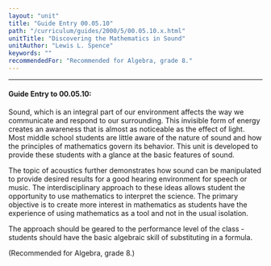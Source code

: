 ```yaml
---
layout: "unit"
title: "Guide Entry 00.05.10"
path: "/curriculum/guides/2000/5/00.05.10.x.html"
unitTitle: "Discovering the Mathematics in Sound"
unitAuthor: "Lewis L. Spence"
keywords: ""
recommendedFor: "Recommended for Algebra, grade 8."
---
```

<body>
<hr/>
 <h4>
  Guide Entry to 00.05.10:
 </h4>
 Sound, which is an integral part of our environment affects the way we communicate and respond to our surrounding.  This invisible form of energy creates an awareness that is almost as noticeable as the effect of light.  Most middle school students are little aware of the nature of sound and how the principles of mathematics govern its behavior.  This unit is developed to provide these students with a glance at the basic features of sound.
 <p>
  The topic of acoustics further demonstrates how sound can be manipulated to provide desired results for a good hearing environment for speech or music.  The interdisciplinary approach to these ideas allows student the opportunity to use mathematics to interpret the science. The primary objective is to create more interest in mathematics as students have the experience of using mathematics as a tool and not in the usual isolation.
 </p>
 <p>
  The approach should be geared to the performance level of the class - students should have the basic algebraic skill of substituting in a formula.
 </p>
 <p>
  (Recommended for Algebra, grade 8.)
 </p>


</body>